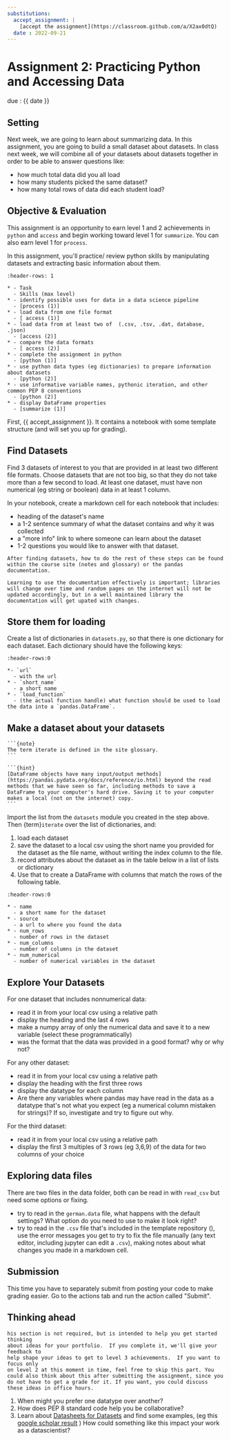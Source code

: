 ```yaml
---
substitutions:
  accept_assignment: |
    [accept the assignment](https://classroom.github.com/a/X2ax0dtQ)
  date : 2022-09-21
---
```

# Assignment 2: Practicing Python and Accessing Data


due : {{ date }}

## Setting

Next week, we are going to learn about summarizing data. In this assignment, you are going to build a small dataset about datasets. In class next week, we will combine all of your datasets about datasets together in order to be able to answer questions like:

- how much total data did you all load
- how many students picked the same dataset?
- how many total rows of data did each student load?


## Objective & Evaluation

This assignment is an opportunity to earn level 1 and 2 achievements in `python` and `access` and begin working toward level 1 for `summarize`. You can also earn level 1 for `process`.

In this assignment, you'll practice/ review python skills by manipulating datasets
and extracting basic information about them.


```{list-table} practice python by manipulating data files, load datasets of different types
:header-rows: 1

* - Task
  - Skills (max level)
* - identify possible uses for data in a data science pipeline
  - [process (1)]
* - load data from one file format
  - [ access (1)]
* - load data from at least two of  (.csv, .tsv, .dat, database, .json)
  - [access (2)]
* - compare the data formats
  - [ access (2)]
* - complete the assignment in python
  - [python (1)]
* - use python data types (eg dictionaries) to prepare information about datasets
  - [python (2)]
* - use informative variable names, pythonic iteration, and other common PEP 8 conventions
  - [python (2)]
* - display DataFrame properties
  - [summarize (1)]
```



First, {{ accept_assignment }}. It contains a notebook with some template structure (and will set you up for grading).


## Find Datasets

Find 3 datasets of interest to you that are provided in at least two different file formats. Choose datasets that are not too big, so that they do not take more than a few second to load. At least one dataset, must have non numerical (eg string or boolean) data in at least 1 column.

In your notebook, create a markdown cell for each notebook that includes:
- heading of the dataset's name
- a 1-2 sentence summary of what the dataset contains and why it was collected
- a "more info" link to where someone can learn about the dataset
- 1-2 questions you would like to answer with that dataset.

```{important}
After finding datasets, how to do the rest of these steps can be found within the course site (notes and glossary) or the pandas documentation.  

Learning to use the documentation effectively is important; libraries will change over time and random pages on the internet will not be updated accordingly, but in a well maintained library the documentation will get upated with changes.

```


## Store them for loading

Create a list of dictionaries in `datasets.py`, so that there is one dictionary for each dataset. Each dictionary should have the following keys:

```{list-table} Meta Data Description of the dictionary to create
:header-rows:0

*- `url`
  - with the url
* - `short_name`
  - a short name
* - `load_function`
  - (the actual function handle) what function should be used to load the data into a `pandas.DataFrame`.

```

## Make a dataset about your datasets

````{margin}
```{note}
The term iterate is defined in the site glossary.
```

```{hint}
[DataFrame objects have many input/output methods](https://pandas.pydata.org/docs/reference/io.html) beyond the read methods that we have seen so far, including methods to save a DataFrame to your computer's hard drive. Saving it to your computer makes a local (not on the internet) copy.
```
````
Import the list from the `datasets` module you created in the step above.
Then {term}`iterate` over the list of dictionaries, and:  

1. load each dataset
1. save the dataset to a local csv using the short name you provided for the dataset as the file name, without writing the index column to the file.
1. record attributes about the dataset as in the table below in a list of lists or dictionary
1. Use that to create a DataFrame with columns that match the rows of the following table.

```{list-table} Meta Data Description of the DataFrame to build
:header-rows:0

* - name
  - a short name for the dataset
* - source
  - a url to where you found the data
* - num_rows
  - number of rows in the dataset
* - num_columns
  - number of columns in the dataset
* - num_numerical
  - number of numerical variables in the dataset
```

## Explore Your Datasets

For one dataset that includes nonnumerical data:
- read it in from your local csv using a relative path
- display the heading and the last 4 rows
- make a numpy array of only the numerical data and save it to a new variable (select these programmatically)
- was the format that the data was provided in a good format? why or why not?


For any other dataset:
- read it in from your local csv using a relative path
- display the heading with the first three rows
- display the datatype for each column
- Are there any variables where pandas may have read in the data as a datatype that's not what you expect (eg a numerical column mistaken for strings)? If so, investigate and try to figure out why.

For the third dataset:
- read it in from your local csv using a relative path
- display the first 3 multiples of 3 rows (eg 3,6,9) of the data for two columns of your choice

## Exploring data files

There are two files in the data folder, both can be read in with `read_csv` but need some options or fixing.

- try to read in the `german.data` file, what happens with the default settings? What option do you need to use to make it look right?
- try to read in the `.csv` file that's included in the template repository (), use the error messages you get to try to fix the file manually (any text editor, including jupyter can edit a `.csv`), making notes about what changes you made in a markdown cell.



## Submission

This time you have to separately submit from posting your code to make grading easier.  Go to the actions tab and run the action called "Submit".



## Thinking ahead

```{important}
his section is not required, but is intended to help you get started thinking
about ideas for your portfolio.  If you complete it, we'll give your feedback to
help shape your ideas to get to level 3 achievements.  If you want to focus only
on level 2 at this moment in time, feel free to skip this part. You could also think about this after submitting the assignment, since you do not have to get a grade for it. If you want, you could discuss these ideas in office hours.
```


1. When might you prefer one datatype over another?
1. How does PEP 8 standard code help you be collaborative?
1. Learn about [Datasheets for Datasets](https://arxiv.org/pdf/1803.09010.pdf) and find some examples, (eg this [google scholar result](https://scholar.google.com/scholar?q=datasheets+for+datasets&hl=en&as_sdt=0&as_vis=1&oi=scholart) ) How could something like this impact your work as a datascientist?
